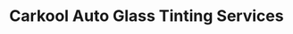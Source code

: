 ---
title: "Carkool Auto Glass Tinting Services"
url: /davao-city/carkool-auto-glass-tinting-services/
shop: car parts
---